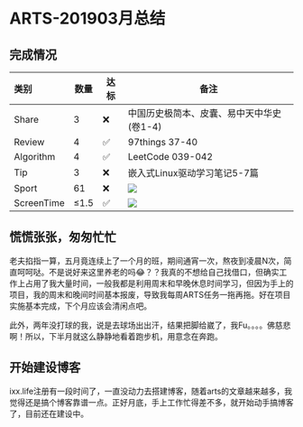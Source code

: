 # ARTS-201903月总结

## 完成情况

|   类别     |  数量 | 达标|                          备注                         |
|:----------|-------|----|------------------------------------------------------|
| Share     |   3   | ❌ |中国历史极简本、皮囊、易中天中华史(卷1-4)                   |
| Review    |   4   | ✅ |97things 37-40                                        |
| Algorithm |   4   | ✅ |LeetCode 039-042                                      |
| Tip       |   3   | ❌ |嵌入式Linux驱动学习笔记5-7篇                              |
| Sport     |  61   | ❌ |![](https://i.loli.net/2019/05/29/5cedc927e2f9d91217.jpeg)|
| ScreenTime| ≤1.5  | ✅ |![](https://i.loli.net/2019/05/29/5cedc927dbac519403.jpeg)|

## 慌慌张张，匆匆忙忙

老夫掐指一算，五月竟连续上了一个月的班，期间通宵一次，熬夜到凌晨N次，简直呵呵哒。不是说好来这里养老的吗😂？？我真的不想给自己找借口，但确实工作上占用了我大量时间，一般我都是利用周末和早晚休息时间学习，但因为手上的项目，我的周末和晚间时间基本报废，导致我每周ARTS任务一拖再拖。好在项目实施基本完成，下个月应该会清闲点吧。

此外，两年没打球的我，说是去球场出出汗，结果把脚给崴了，我Fu。。。。佛慈悲啊！所以，下半月就这么静静地看着跑步机，用意念在奔跑。

## 开始建设博客

ixx.life注册有一段时间了，一直没动力去搭建博客，随着arts的文章越来越多，我觉得还是搞个博客靠谱一点。正好月底，手上工作忙得差不多，就开始动手搞博客了，目前还在建设中。